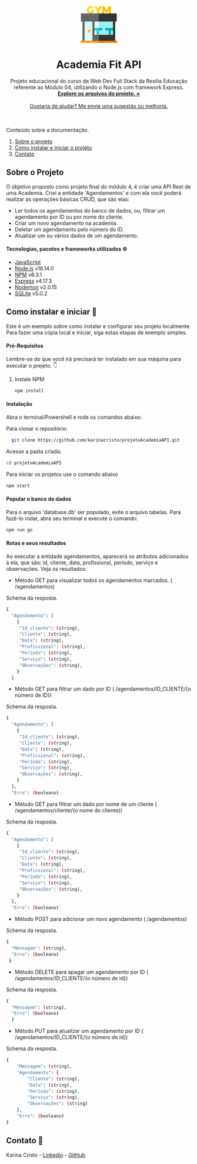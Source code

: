 <div align="center">
  <a href="https://github.com/karinacristo/projetoAcademiaAPI">
    <img src="src/image/academiaLogo.png" alt="Logo JavaScript" width="100" height="100">
  </a>
  
  <h1 align="center">Academia Fit API</h1>
  
  <p align="center">
   Projeto educacional do curso de Web Dev Full Stack da Resilia Educação referente ao Módulo 04, utilizando o Node.js com framework Express.
   <br />
    <a href="https://github.com/karinacristo/projetoAcademiaAPI"><strong>Explore os arquivos do projeto. »</strong></a>
    <br />
    <br />
    <a href="https://github.com/karinacristo/projetoAcademiaAPI/issues">Gostaria de ajudar? Me envie uma sugestão ou melhoria.</a>
</div>
<br />
<br />
  <summary>Conteúdo sobre a documentação.</summary>
  <ol>
    <li>
      <a href="#sobre-o-projeto">Sobre o projeto</a>
    </li>
    <li>
      <a href="#como-instalar-e-iniciar">Como instalar e iniciar o projeto</a>
    </li>
    <li><a href="#contato">Contato</a></li>
  </ol>
  
  ## Sobre o Projeto
  
  O objetivo proposto como projeto final do módulo 4, é criar uma API Rest de uma Academia. Criei a entidade 'Agendamentos' e com ela você poderá realizar as operações básicas CRUD, que são elas:
  <br />
  * Ler todos os agendamentos do banco de dados, ou, filtrar um agendamento por ID ou por nome do cliente.
  * Criar um novo agendamento na academia.
  * Deletar um agendamento pelo número do ID.
  * Atualizar um ou vários dados de um agendamento.

  #### Tecnologias, pacotes e frameworks utilizados ⚙️
 
  * [JavaScript](https://www.javascript.com/)
  * [Node.js](https://nodejs.org/en/) v16.14.0
  * [NPM](https://www.npmjs.com/) v8.3.1
  * [Express](https://www.npmjs.com/package/express) v4.17.3
  * [Nodemon](https://www.npmjs.com/package/nodemon) v2.0.15
  * [SQLite](https://www.sqlite.org/index.html) v5.0.2


 ## Como instalar e iniciar 🏁
  
 Este é um exemplo sobre como instalar e configurar seu projeto localmente. Para fazer uma cópia local e iniciar, siga estas etapas de exemplo simples.

#### Pré-Requisitos

Lembre-se do que você irá precisará ter instalado em sua máquina para executar o prejeto. 👇
1. Instale NPM
   ```sh
   npm install
   ```
   
  #### Instalação
  
  Abra o terminal/Powershell e rode os comandos abaixo:

Para clonar o repositório:
 ```sh
   git clone https://github.com/karinacristo/projetoAcademiaAPI.git
   ```
Acesse a pasta criada:
```sh
cd projetoAcademiaAPI
```
Para iniciar os projetos use o comando abaixo
```sh
npm start
```
#### Popular o banco de dados
Para o arquivo 'database.db' ser populado, exite o arquivo tabelas. Para fazê-lo rodar, abra seu terminal e execute o comando:
```sh
npm run go
```

#### Rotas e seus resultados

Ao executar a entidade agendamentos, aparecerá os atributos adicionados à ela, que são: id, cliente, data, profissional, período, serviço e observações. Veja os resultados:

* Método GET para visualizar todos os agendamentos marcados. ( /agendamentos)

Schema da resposta. 
```sh
{
  "Agendamento": [
    {
     "Id_cliente": (string),
     "Cliente": (string),
     "Data": (string),
     "Profissional": (string),
     "Período": (string),
     "Serviço": (string),
     "Observações": (string),
    }
  ]
  ```
  
  * Método GET para filtrar um dado por ID ( /agendamentos/ID_CLIENTE/{o número de ID})

Schema da resposta. 
```sh
{
  "Agendamento": [
    {
     "Id_cliente": (string),
     "Cliente": (string),
     "Data": (string),
     "Profissional": (string),
     "Período": (string),
     "Serviço": (string),
     "Observações": (string),
    }
  ],
  "Erro": (booleano)
  ```
  * Método GET para filtrar um dado por nome de um cliente ( /agendamentos/cliente/{o nome do cliente})

Schema da resposta. 
```sh
{
  "Agendamento": [
    {
     "Id_cliente": (string),
     "Cliente": (string),
     "Data": (string),
     "Profissional": (string),
     "Período": (string),
     "Serviço": (string),
     "Observações": (string),
    }
  ],
  "Erro": (booleano)
  ```
  * Método POST para adicionar um novo agendamento ( /agendamentos)

Schema da resposta. 
```sh
{
  "Mensagem": (string),
  "Erro": (booleano)
 }
  ```
  * Método DELETE para apagar um agendamento por ID ( /agendamentos/ID_CLIENTE/{o número de id})

Schema da resposta. 
```sh
{
  "Mensagem": (string),
  "Erro": (booleano)
  }
  ```
  * Método PUT para atualizar um agendamento por ID ( /agendamentos/ID_CLIENTE/{o número de id})

Schema da resposta. 
```sh
{
	"Mensagem": (string),
	"Agendamento": {
		"Cliente": (string),
		"Data": (string),
		"Período": (string),
		"Serviço": (string),
		"Observações": (string)
	},
	"Erro": (booleano)
}
  ```
  ## Contato 📝

Karina Cristo - [Linkedin](https://www.linkedin.com/feed/) - [GitHub](https://github.com/karinacristo)
  



   
   
   
   
   
   
   
   
  
  
